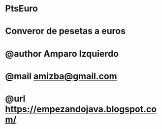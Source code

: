 # PtsEuro
# Converor de pesetas a euros
# @author Amparo Izquierdo
# @mail   amizba@gmail.com
# @url    https://empezandojava.blogspot.com/
